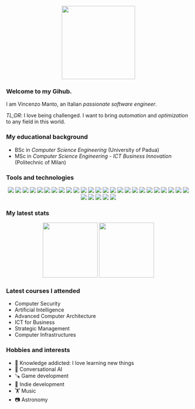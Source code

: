 <p align="center">
    <img width="200" src="https://github.com/VincenzoManto/VincenzoManto/blob/main/profile.PNG">
</p>

### Welcome to my Gihub.

I am Vincenzo Manto, an Italian _passionate software engineer_.

*TL;DR*: I love being challenged. I want to bring _automation_ and _optimization_ to any field in this world.




### My educational background
-   BSc in _Computer Science Engineering_ (University of Padua)
-   MSc in _Computer Science Engineering - ICT Business Innovation_ (Politechnic of Milan)




### Tools and technologies
<p align="center">
    <img src="https://img.shields.io/badge/adobe%20illustrator-%23FF9A00.svg?style=for-the-badge&logo=adobe%20illustrator&logoColor=white">
    <img src="https://img.shields.io/badge/c-%2300599C.svg?style=for-the-badge&logo=c&logoColor=white">
    <img src="https://img.shields.io/badge/c++-%2300599C.svg?style=for-the-badge&logo=c%2B%2B&logoColor=white">
    <img src="https://img.shields.io/badge/CMake-%23008FBA.svg?style=for-the-badge&logo=cmake&logoColor=white">
    <img src="https://img.shields.io/badge/docker-%230db7ed.svg?style=for-the-badge&logo=docker&logoColor=white">
    <img src="https://img.shields.io/badge/Unity-%2396060C.svg?style=for-the-badge&logo=unity&logoColor=white">
    <img src="https://img.shields.io/badge/Android%20Studio-%2396060C.svg?style=for-the-badge&logo=android-studio&logoColor=white">
    <img src="https://img.shields.io/badge/GPT-%2396060C.svg?style=for-the-badge&logo=gpt&logoColor=white">
    <img src="https://img.shields.io/badge/NodeJS-%23F24E1E.svg?style=for-the-badge&logo=nodejs&logoColor=white">
    <img src="https://img.shields.io/badge/git-%23F05033.svg?style=for-the-badge&logo=git&logoColor=white">
    <img src="https://img.shields.io/badge/Angular-%23FA0F00.svg?style=for-the-badge&logo=angular&logoColor=white">
    <img src="https://img.shields.io/badge/latex-%23008080.svg?style=for-the-badge&logo=latex&logoColor=white">
    <img src="https://img.shields.io/badge/Linux-FCC624?style=for-the-badge&logo=linux&logoColor=black">
    <img src="https://img.shields.io/badge/C#-000000?style=for-the-badge&logo=csharp&logoColor=F0F0F0">
    <img src="https://img.shields.io/badge/Java-%23000000.svg?style=for-the-badge&logo=java&logoColor=white">
    <img src="https://img.shields.io/badge/JS-%23000000.svg?style=for-the-badge&logo=javascript&logoColor=white">
    <img src="https://img.shields.io/badge/HTML-%23000000.svg?style=for-the-badge&logo=html&logoColor=white">
    <img src="https://img.shields.io/badge/CSS-%23000000.svg?style=for-the-badge&logo=css&logoColor=white">
    <img src="https://img.shields.io/badge/numpy-%23013243.svg?style=for-the-badge&logo=numpy&logoColor=white">
    <img src="https://img.shields.io/badge/.NET-%23white.svg?style=for-the-badge&logo=net&logoColor=white">
    <img src="https://img.shields.io/badge/pandas-%23150458.svg?style=for-the-badge&logo=pandas&logoColor=white">
    <img src="https://img.shields.io/badge/Kotlin-%2396060C.svg?style=for-the-badge&logo=kotlin&logoColor=white">
    <img src="https://img.shields.io/badge/python-3670A0?style=for-the-badge&logo=python&logoColor=ffdd54">
    <img src="https://img.shields.io/badge/PyTorch-%23EE4C2C.svg?style=for-the-badge&logo=PyTorch&logoColor=white">
    <img src="https://img.shields.io/badge/ros-%230A0FF9.svg?style=for-the-badge&logo=ros&logoColor=white">
    <img src="https://img.shields.io/badge/scikit--learn-%23F7931E.svg?style=for-the-badge&logo=scikit-learn&logoColor=white">
    <img src="https://img.shields.io/badge/SciPy-%230C55A5.svg?style=for-the-badge&logo=scipy&logoColor=%white">
    <img src="https://img.shields.io/badge/TensorFlow-%23FF6F00.svg?style=for-the-badge&logo=TensorFlow&logoColor=white">
    <img src="https://img.shields.io/badge/Visual%20Studio%20Code-0078d7.svg?style=for-the-badge&logo=visual-studio-code&logoColor=white">
    <img src="https://img.shields.io/badge/Windows-0078D6?style=for-the-badge&logo=windows&logoColor=white">
</p>




### My latest stats
<p align="center">
    <img src="https://github-readme-stats.vercel.app/api/top-langs/?username=VincenzoManto&layout=compact" height="150">
    <img src="https://github-readme-stats.vercel.app/api?username=VincenzoManto" height="150">
</p>



### Latest courses I attended
-   Computer Security
-   Artificial Intelligence
-   Advanced Computer Architecture
-   ICT for Business
-   Strategic Management
-   Computer Infrastructures



### Hobbies and interests
-   🧠 Knowledge addicted: I love learning new things
-   🚗 Conversational AI
-   🪚 Game development
-   🤖 Indie development
-   🏋 Music
-   📷 Astronomy
